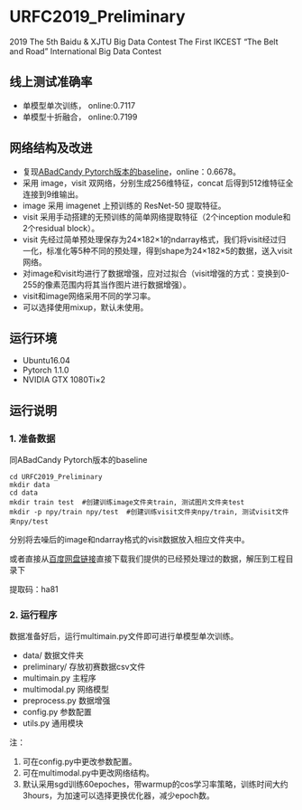 # URFC2019_Preliminary
2019 The 5th Baidu & XJTU Big Data Contest The First IKCEST “The Belt and Road” International Big Data Contest

## 线上测试准确率 
- 单模型单次训练， online:0.7117
- 单模型十折融合， online:0.7199

## 网络结构及改进
- 复现[ABadCandy Pytorch版本的baseline](https://github.com/ABadCandy/BaiDuBigData19-URFC)，online：0.6678。
- 采用 image，visit 双网络，分别生成256维特征，concat 后得到512维特征全连接到9维输出。
- image 采用 imagenet 上预训练的 ResNet-50 提取特征。
- visit 采用手动搭建的无预训练的简单网络提取特征（2个inception module和2个residual block）。
- visit 先经过简单预处理保存为24×182×1的ndarray格式，我们将visit经过归一化，标准化等5种不同的预处理，得到shape为24×182×5的数据，送入visit网络。
- 对image和visit均进行了数据增强，应对过拟合（visit增强的方式：变换到0-255的像素范围内将其当作图片进行数据增强）。
- visit和image网络采用不同的学习率。
- 可以选择使用mixup，默认未使用。

## 运行环境
- Ubuntu16.04
- Pytorch 1.1.0
- NVIDIA GTX 1080Ti×2
## 运行说明
### 1. 准备数据
同ABadCandy Pytorch版本的baseline
```
cd URFC2019_Preliminary
mkdir data
cd data
mkdir train test  #创建训练image文件夹train, 测试图片文件夹test
mkdir -p npy/train npy/test  #创建训练visit文件夹npy/train, 测试visit文件夹npy/test
```
分别将去噪后的image和ndarray格式的visit数据放入相应文件夹中。

或者直接从[百度网盘链接](https://pan.baidu.com/s/1CTraj2tA2KX8TvNGMYiJFg )直接下载我们提供的已经预处理过的数据，解压到工程目录下

提取码：ha81 
 
### 2. 运行程序
数据准备好后，运行multimain.py文件即可进行单模型单次训练。
 
- data/ 数据文件夹
- preliminary/ 存放初赛数据csv文件
- multimain.py 主程序
- multimodal.py 网络模型
- preprocess.py 数据增强
- config.py 参数配置
- utils.py 通用模块

注：
1. 可在config.py中更改参数配置。
2. 可在multimodal.py中更改网络结构。
3. 默认采用sgd训练60epoches，带warmup的cos学习率策略，训练时间大约3hours，为加速可以选择更换优化器，减少epoch数。
